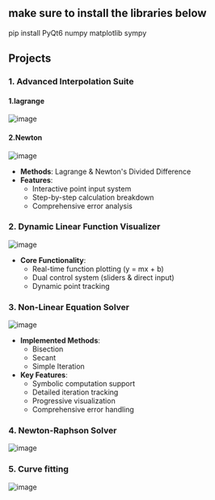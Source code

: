 ## **make sure to install the libraries below** 
pip install PyQt6 numpy matplotlib sympy




## Projects

### 1. Advanced Interpolation Suite
#### 1.lagrange
![image](https://github.com/user-attachments/assets/915c0f6e-141b-44b5-bc8c-269b53b62340)
#### 2.Newton
![image](https://github.com/user-attachments/assets/c06fc904-2de8-40f7-9897-bb0f6aaab918)

- **Methods**: Lagrange & Newton's Divided Difference
- **Features**:
  - Interactive point input system
  - Step-by-step calculation breakdown
  - Comprehensive error analysis

### 2. Dynamic Linear Function Visualizer
![image](https://github.com/user-attachments/assets/f6b53ef0-adad-4eef-88ea-ec21649752fa)


- **Core Functionality**:
  - Real-time function plotting (y = mx + b)
  - Dual control system (sliders & direct input)
  - Dynamic point tracking

### 3. Non-Linear Equation Solver
![image](https://github.com/user-attachments/assets/ffbe552d-903b-4536-8ca0-14fd90a907a8)


- **Implemented Methods**:
  - Bisection
  - Secant
  - Simple Iteration
- **Key Features**:
  - Symbolic computation support
  - Detailed iteration tracking
  - Progressive visualization
  - Comprehensive error handling

### 4. Newton-Raphson Solver
![image](https://github.com/user-attachments/assets/61e97be3-c531-4f65-ae51-2dfb352e72f3)



### 5. Curve fitting
![image](https://github.com/user-attachments/assets/eee55cf8-4c4c-47d7-979e-c40b1c02873f)





